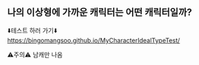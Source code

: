 ## 나의 이상형에 가까운 캐릭터는 어떤 캐릭터일까?
⬇️테스트 하러 가기⬇️ <br>
https://bingomangsoo.github.io/MyCharacterIdealTypeTest/

⚠️주의⚠ 남캐만 나옴
